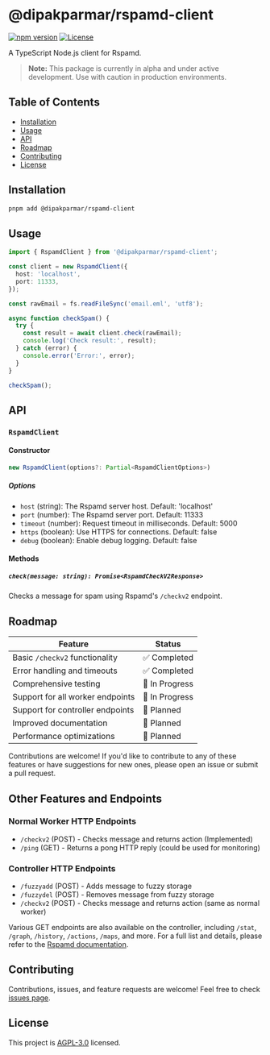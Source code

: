 # @dipakparmar/rspamd-client

[![npm version](https://img.shields.io/npm/v/@dipakparmar/rspamd-client.svg)](https://www.npmjs.com/package/@dipakparmar/rspamd-client)
[![License](https://img.shields.io/npm/l/@dipakparmar/rspamd-client.svg)](https://github.com/dipakparmar/rspamd-client/blob/main/LICENSE)

A TypeScript Node.js client for Rspamd.

> **Note:** This package is currently in alpha and under active development. Use with caution in production environments.

## Table of Contents

- [Installation](#installation)
- [Usage](#usage)
- [API](#api)
- [Roadmap](#roadmap)
- [Contributing](#contributing)
- [License](#license)

## Installation

```bash
pnpm add @dipakparmar/rspamd-client
```

## Usage

```typescript
import { RspamdClient } from '@dipakparmar/rspamd-client';

const client = new RspamdClient({
  host: 'localhost',
  port: 11333,
});

const rawEmail = fs.readFileSync('email.eml', 'utf8');

async function checkSpam() {
  try {
    const result = await client.check(rawEmail);
    console.log('Check result:', result);
  } catch (error) {
    console.error('Error:', error);
  }
}

checkSpam();
```

## API

### `RspamdClient`

#### Constructor

```typescript
new RspamdClient(options?: Partial<RspamdClientOptions>)
```

##### Options

- `host` (string): The Rspamd server host. Default: 'localhost'
- `port` (number): The Rspamd server port. Default: 11333
- `timeout` (number): Request timeout in milliseconds. Default: 5000
- `https` (boolean): Use HTTPS for connections. Default: false
- `debug` (boolean): Enable debug logging. Default: false

#### Methods

##### `check(message: string): Promise<RspamdCheckV2Response>`

Checks a message for spam using Rspamd's `/checkv2` endpoint.

## Roadmap

| Feature                            | Status      |
|------------------------------------|-------------|
| Basic `/checkv2` functionality     | ✅ Completed |
| Error handling and timeouts        | ✅ Completed |
| Comprehensive testing              | 🚧 In Progress |
| Support for all worker endpoints   | 🚧 In Progress |
| Support for controller endpoints   | 📅 Planned  |
| Improved documentation             | 📅 Planned  |
| Performance optimizations          | 📅 Planned  |

Contributions are welcome! If you'd like to contribute to any of these features or have suggestions for new ones, please open an issue or submit a pull request.

## Other Features and Endpoints

### Normal Worker HTTP Endpoints

- `/checkv2` (POST) - Checks message and returns action (Implemented)
- `/ping` (GET) - Returns a pong HTTP reply (could be used for monitoring)

### Controller HTTP Endpoints

- `/fuzzyadd` (POST) - Adds message to fuzzy storage
- `/fuzzydel` (POST) - Removes message from fuzzy storage
- `/checkv2` (POST) - Checks message and returns action (same as normal worker)

Various GET endpoints are also available on the controller, including `/stat`, `/graph`, `/history`, `/actions`, `/maps`, and more. For a full list and details, please refer to the [Rspamd documentation](https://rspamd.com/doc/developers/protocol.html#controller-http-endpoints).

## Contributing

Contributions, issues, and feature requests are welcome! Feel free to check [issues page](https://github.com/dipakparmar/rspamd-node-client/issues).

## License

This project is [AGPL-3.0](https://github.com/dipakparmar/rspamd-node-client/blob/main/LICENSE) licensed.
